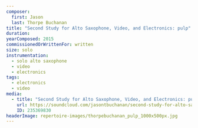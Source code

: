 ```yaml
---
composer:
  first: Jason
  last: Thorpe Buchanan
title: "Second Study for Alto Saxophone, Video, and Electronics: pulp"
duration:
yearComposed: 2015
commissionedOrWrittenFor: written
size: solo
instrumentation:
  - solo alto saxophone
  - video
  - electronics
tags:
  - electronics
  - video
media:
  - title: "Second Study for Alto Saxophone, Video, and Electronics: pulp (2015) by Jason Thorpe Buchanan"
    url: https://soundcloud.com/jasontbuchanan/second-study-for-alto-saxophone-video-electronics-pulp
    ID: 235369830
headerImage: repertoire-images/thorpebuchanan_pulp_1000x500px.jpg
---
```

